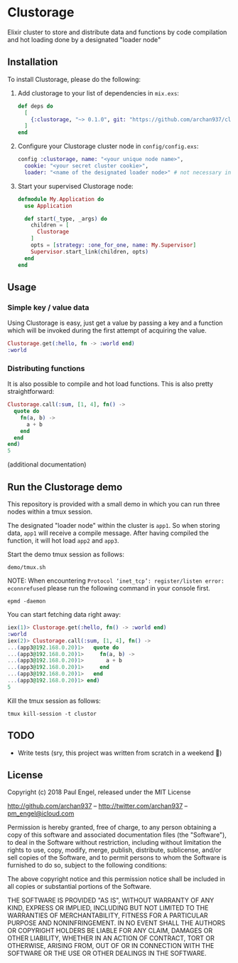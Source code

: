 # Clustorage

Elixir cluster to store and distribute data and functions by code compilation and hot loading done by a designated "loader node"

## Installation

To install Clustorage, please do the following:

  1. Add clustorage to your list of dependencies in `mix.exs`:

      ```elixir
      def deps do
        [
          {:clustorage, "~> 0.1.0", git: "https://github.com/archan937/clustorage.git"}
        ]
      end
      ```

  2. Configure your Clustorage cluster node in `config/config.exs`:

      ```elixir
      config :clustorage, name: "<your unique node name>",
        cookie: "<your secret cluster cookie>",
        loader: "<name of the designated loader node>" # not necessary in the "loader node" config file
      ```

  3. Start your supervised Clustorage node:

      ```elixir
      defmodule My.Application do
        use Application

        def start(_type, _args) do
          children = [
            Clustorage
          ]
          opts = [strategy: :one_for_one, name: My.Supervisor]
          Supervisor.start_link(children, opts)
        end
      end
      ```

## Usage

### Simple key / value data

Using Clustorage is easy, just get a value by passing a key and a function which will be invoked during the first attempt of acquiring the value.

  ```elixir
  Clustorage.get(:hello, fn -> :world end)
  :world
  ```

### Distributing functions

It is also possible to compile and hot load functions. This is also pretty straightforward:

  ```elixir
  Clustorage.call(:sum, [1, 4], fn() ->
    quote do
      fn(a, b) ->
        a + b
      end
    end
  end)
  5
  ```

(additional documentation)

## Run the Clustorage demo

This repository is provided with a small demo in which you can run three nodes within a tmux session.

The designated "loader node" within the cluster is `app1`. So when storing data, `app1` will receive a compile message. After having compiled the function, it will hot load `app2` and `app3`.

Start the demo tmux session as follows:

  ```shell
  demo/tmux.sh
  ```

NOTE: When encountering `Protocol ‘inet_tcp’: register/listen error: econnrefused` please run the following command in your console first.

  ```shell
  epmd -daemon
  ```

You can start fetching data right away:

  ```elixir
  iex(1)> Clustorage.get(:hello, fn() -> :world end)
  :world
  iex(2)> Clustorage.call(:sum, [1, 4], fn() ->
  ...(app3@192.168.0.20)1>   quote do
  ...(app3@192.168.0.20)1>     fn(a, b) ->
  ...(app3@192.168.0.20)1>       a + b
  ...(app3@192.168.0.20)1>     end
  ...(app3@192.168.0.20)1>   end
  ...(app3@192.168.0.20)1> end)
  5
  ```

Kill the tmux session as follows:

  ```shell
  tmux kill-session -t clustor
  ```

## TODO

- Write tests (sry, this project was written from scratch in a weekend :grimacing:)

## License

Copyright (c) 2018 Paul Engel, released under the MIT License

http://github.com/archan937 – http://twitter.com/archan937 – pm_engel@icloud.com

Permission is hereby granted, free of charge, to any person obtaining a copy of this software and associated documentation files (the "Software"), to deal in the Software without restriction, including without limitation the rights to use, copy, modify, merge, publish, distribute, sublicense, and/or sell copies of the Software, and to permit persons to whom the Software is furnished to do so, subject to the following conditions:

The above copyright notice and this permission notice shall be included in all copies or substantial portions of the Software.

THE SOFTWARE IS PROVIDED "AS IS", WITHOUT WARRANTY OF ANY KIND, EXPRESS OR IMPLIED, INCLUDING BUT NOT LIMITED TO THE WARRANTIES OF MERCHANTABILITY, FITNESS FOR A PARTICULAR PURPOSE AND NONINFRINGEMENT. IN NO EVENT SHALL THE AUTHORS OR COPYRIGHT HOLDERS BE LIABLE FOR ANY CLAIM, DAMAGES OR OTHER LIABILITY, WHETHER IN AN ACTION OF CONTRACT, TORT OR OTHERWISE, ARISING FROM, OUT OF OR IN CONNECTION WITH THE SOFTWARE OR THE USE OR OTHER DEALINGS IN THE SOFTWARE.
